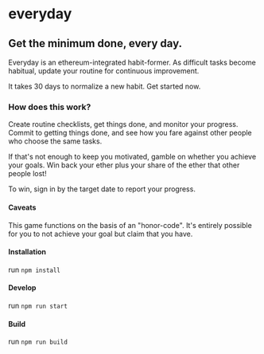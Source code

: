 # everyday

## Get the minimum done, every day.

Everyday is an ethereum-integrated habit-former. As difficult tasks become habitual, update your routine for continuous improvement.

It takes 30 days to normalize a new habit. Get started now.

### How does this work?

Create routine checklists, get things done, and monitor your progress. Commit to getting things done, and see how you fare against other people who choose the same tasks.

If that's not enough to keep you motivated, gamble on whether you achieve your goals. Win back your ether plus your share of the ether that other people lost!

To win, sign in by the target date to report your progress.

#### Caveats

This game functions on the basis of an "honor-code". It's entirely possible for you to not achieve your goal but claim that you have.

#### Installation
run `npm install`

#### Develop
run `npm run start`

#### Build
run `npm run build`

